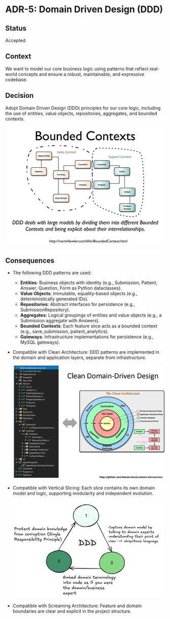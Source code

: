 # ADR-5: Domain Driven Design (DDD)

## Status
Accepted

## Context
We want to model our core business logic using patterns that reflect real-world concepts and ensure a robust, maintainable, and expressive codebase.

## Decision
Adopt Domain Driven Design (DDD) principles for our core logic, including the use of entities, value objects, repositories, aggregates, and bounded contexts.

![](image.png)

## Consequences
- The following DDD patterns are used:
  - **Entities**: Business objects with identity (e.g., Submission, Patient, Answer, Question, Form as Python dataclasses).
  - **Value Objects**: Immutable, equality-based objects (e.g., deterministically generated IDs).
  - **Repositories**: Abstract interfaces for persistence (e.g., SubmissionRepository).
  - **Aggregates**: Logical groupings of entities and value objects (e.g., a Submission aggregate with Answers).
  - **Bounded Contexts**: Each feature slice acts as a bounded context (e.g., save_submission, patient_analytics).
  - **Gateways**: Infrastructure implementations for persistence (e.g., MySQL gateways).
- Compatible with Clean Architecture: DDD patterns are implemented in the domain and application layers, separate from infrastructure.

  ![alt text](image-2.png)

- Compatible with Vertical Slicing: Each slice contains its own domain model and logic, supporting modularity and independent evolution.

  ![alt text](image-1.png)

- Compatible with Screaming Architecture: Feature and domain boundaries are clear and explicit in the project structure.
